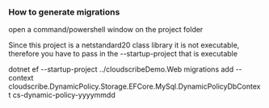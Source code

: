 ﻿### How to generate migrations

open a command/powershell window on the project folder

Since this project is a netstandard20 class library it is not executable, therefore you have to pass in the --startup-project that is executable

dotnet ef --startup-project ../cloudscribeDemo.Web migrations add  --context cloudscribe.DynamicPolicy.Storage.EFCore.MySql.DynamicPolicyDbContext cs-dynamic-policy-yyyymmdd
